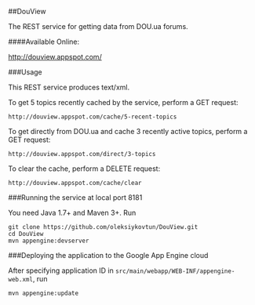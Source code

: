 ##DouView

The REST service for getting data from DOU.ua forums.

####Available Online:

http://douview.appspot.com/


###Usage

This REST service produces text/xml.

To get 5 topics recently cached by the service, perform a GET request:

	http://douview.appspot.com/cache/5-recent-topics

To get directly from DOU.ua and cache 3 recently active topics, perform a GET request:

	http://douview.appspot.com/direct/3-topics

To clear the cache, perform a DELETE request:

	http://douview.appspot.com/cache/clear


###Running the service at local port 8181

You need Java 1.7+ and Maven 3+. Run

	git clone https://github.com/oleksiykovtun/DouView.git
    cd DouView
	mvn appengine:devserver

###Deploying the application to the Google App Engine cloud

After specifying application ID in `src/main/webapp/WEB-INF/appengine-web.xml`, run

    mvn appengine:update
